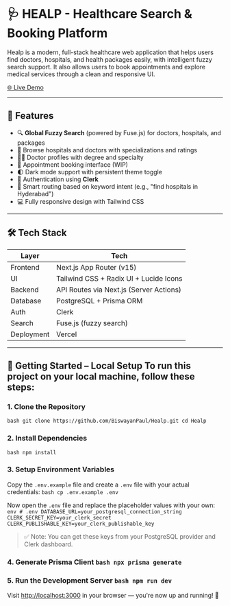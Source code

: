 # 🩺 HEALP - Healthcare Search & Booking Platform

Healp is a modern, full-stack healthcare web application that helps users find doctors, hospitals, and health packages easily, with intelligent fuzzy search support. It also allows users to book appointments and explore medical services through a clean and responsive UI.

[🌐 Live Demo](https://healp.vercel.app)

---

## 🚀 Features

- 🔍 **Global Fuzzy Search** (powered by Fuse.js) for doctors, hospitals, and packages
- 🏥 Browse hospitals and doctors with specializations and ratings
- 🧑‍⚕️ Doctor profiles with degree and specialty
- 📅 Appointment booking interface (WIP)
- 🌓 Dark mode support with persistent theme toggle
- 🔐 Authentication using **Clerk**
- 🧠 Smart routing based on keyword intent (e.g., "find hospitals in Hyderabad")
- 💻 Fully responsive design with Tailwind CSS

---

## 🛠️ Tech Stack

| Layer        | Tech                                   |
|--------------|----------------------------------------|
| Frontend     | Next.js App Router (v15)               |
| UI           | Tailwind CSS + Radix UI + Lucide Icons |
| Backend      | API Routes via Next.js (Server Actions)|
| Database     | PostgreSQL + Prisma ORM                |
| Auth         | Clerk                                  |
| Search       | Fuse.js (fuzzy search)                 |
| Deployment   | Vercel                                  |

---

 ## 🔧 Getting Started – Local Setup To run this project on your local machine, follow these steps: 
 
 ### 1. Clone the Repository 
 ```bash git clone https://github.com/BiswayanPaul/Healp.git cd Healp ``` 
 ### 2. Install Dependencies 
 ```bash npm install ``` 
 
 ### 3. Setup Environment Variables 
 Copy the `.env.example` file and create a `.env` file with your actual credentials: ```bash cp .env.example .env ``` 
 
 Now open the `.env` file and replace the placeholder values with your own: ```env # .env DATABASE_URL=your_postgresql_connection_string CLERK_SECRET_KEY=your_clerk_secret CLERK_PUBLISHABLE_KEY=your_clerk_publishable_key ``` 
 > ✅ Note: You can get these keys from your PostgreSQL provider and Clerk dashboard. 
 ### 4. Generate Prisma Client ```bash npx prisma generate ``` 
 ### 5. Run the Development Server ```bash npm run dev ``` 
 
 Visit [http://localhost:3000](http://localhost:3000) in your browser — you're now up and running! 🎉
